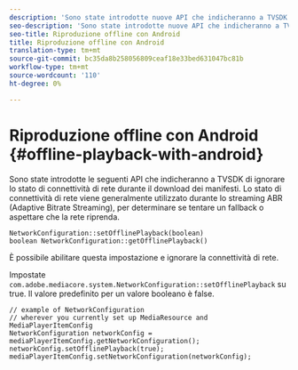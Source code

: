 ```yaml
---
description: 'Sono state introdotte nuove API che indicheranno a TVSDK di ignorare lo stato di connettività di rete durante il download dei manifesti. '
seo-description: 'Sono state introdotte nuove API che indicheranno a TVSDK di ignorare lo stato di connettività di rete durante il download dei manifesti. '
seo-title: Riproduzione offline con Android
title: Riproduzione offline con Android
translation-type: tm+mt
source-git-commit: bc35da8b258056809ceaf18e33bed631047bc81b
workflow-type: tm+mt
source-wordcount: '110'
ht-degree: 0%

---
```



# Riproduzione offline con Android {#offline-playback-with-android}

Sono state introdotte le seguenti API che indicheranno a TVSDK di ignorare lo stato di connettività di rete durante il download dei manifesti. Lo stato di connettività di rete viene generalmente utilizzato durante lo streaming ABR (Adaptive Bitrate Streaming), per determinare se tentare un fallback o aspettare che la rete riprenda.

```
NetworkConfiguration::setOfflinePlayback(boolean)
boolean NetworkConfiguration::getOfflinePlayback()
```

È possibile abilitare questa impostazione e ignorare la connettività di rete.

Impostate `com.adobe.mediacore.system.NetworkConfiguration::setOfflinePlayback` su true. Il valore predefinito per un valore booleano è false.

```
// example of NetworkConfiguration
// wherever you currently set up MediaResource and MediaPlayerItemConfig
NetworkConfiguration networkConfig = mediaPlayerItemConfig.getNetworkConfiguration();
networkConfig.setOfflinePlayback(true);
mediaPlayerItemConfig.setNetworkConfiguration(networkConfig);
```
